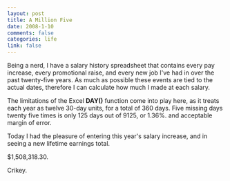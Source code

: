 ```yaml
--- 
layout: post
title: A Million Five
date: 2008-1-10
comments: false
categories: life
link: false
---
```

Being a nerd, I have a salary history spreadsheet that contains every pay increase, every promotional raise, and every new job I've had in over the past twenty-five years.  As much as possible these events are tied to the actual dates, therefore I can calculate how much I made at each salary.  

The limitations of the Excel <strong>DAY()</strong> function come into play here, as it treats each year as twelve 30-day units, for a total of 360 days. Five missing days twenty five times is only 125 days out of 9125, or 1.36%.  and acceptable margin of error.

Today I had the pleasure of entering this year's salary increase, and in seeing a new lifetime earnings total.

$1,508,318.30.

Crikey.
